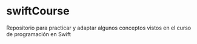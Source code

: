 # swiftCourse
Repositorio para practicar y adaptar algunos conceptos vistos en el curso de programación en Swift 
